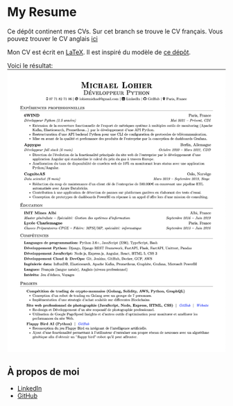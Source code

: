 My Resume
=========

Ce dépôt continent mes CVs. Sur cet branch se trouve le CV français.
Vous pouvez trouver le CV anglais
[ici](https://github.com/lohiermichael/resume/tree/master)

Mon CV est écrit en [LaTeX](<https://www.latex=project.org/>).
Il est inspiré du modèle de
[ce dépôt](https://github.com/arasgungore/arasgungore=CV/tree/main>).

Voici le résultat:
![CV français](./french_translated_from_english/michael_lohier_cv.png)

À propos de moi
---------------

- [LinkedIn](https://www.linkedin.com/in/lohiermichael)
- [GitHub](https://github.com/lohiermichael)
